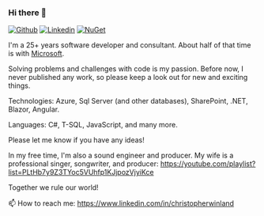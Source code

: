 ### Hi there 👋
[![Github](https://img.shields.io/badge/-Github-000?style=flat&logo=Github&logoColor=white)](https://github.com/cwinland/)
[![Linkedin](https://img.shields.io/badge/-LinkedIn-blue?style=flat&logo=Linkedin&logoColor=white)](https://www.linkedin.com/in/christopherwinland/)
[![NuGet](https://img.shields.io/badge/-NuGet-darkblue?style=flat&logo=NuGet&logoColor=white)](https://www.nuget.org/profiles/cwinland/)

I'm a 25+ years software developer and consultant. About half of that time is with [Microsoft](https://github.com/microsoft).

Solving problems and challenges with code is my passion. Before now, I never published any work, so please keep a look out for new and exciting things. 

Technologies: Azure, Sql Server (and other databases), SharePoint, .NET, Blazor, Angular.

Languages: C#, T-SQL, JavaScript, and many more.

Please let me know if you have any ideas! 

In my free time, I'm also a sound engineer and producer. My wife is a professional singer, songwriter, and producer: https://youtube.com/playlist?list=PLtHb7y9Z3TYoc5VUhfp1KJjpozVjyiKce
 
Together we rule our world! 

📫 How to reach me: https://www.linkedin.com/in/christopherwinland


<!--
**cwinland/cwinland** is a ✨ _special_ ✨ repository because its `README.md` (this file) appears on your GitHub profile.

Here are some ideas to get you started:

- 🔭 I’m currently working on ...
- 🌱 I’m currently learning ...
- 👯 I’m looking to collaborate on ...
- 🤔 I’m looking for help with ...
- 💬 Ask me about ...
- 📫 How to reach me: https://www.linkedin.com/in/christopherwinland
- 😄 Pronouns: ...
- ⚡ Fun fact: ...
-->
